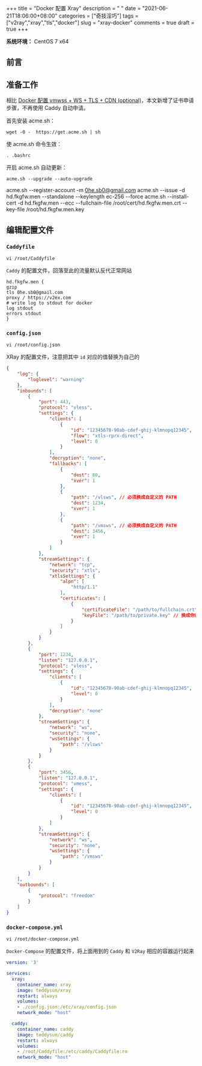 +++
title = "Docker 配置 Xray"
description = " "
date = "2021-06-21T18:06:00+08:00"
categories = ["奇技淫巧"]
tags = ["v2ray","xray","tls","docker"]
slug = "xray-docker"
comments = true
draft = true
+++

**系统环境：** CentOS 7 x64

## 前言

## 准备工作

相比 [Docker 配置 vmwss + WS + TLS + CDN (optional)](Docker%20一条龙配置%20vmess%20+%20WS%20+%20TLS%20+%20CDN%20(optional).md)，本文新增了证书申请步骤，不再使用 Caddy 自动申请。

首先安装 acme.sh：

```shell
wget -O -  https://get.acme.sh | sh
```

使 acme.sh 命令生效：

```shell
. .bashrc
```

开启 acme.sh 自动更新：

```shell
acme.sh --upgrade --auto-upgrade
```

acme.sh --register-account -m 0he.sb0@gmail.com
acme.sh --issue -d hd.fkgfw.men --standalone --keylength ec-256 --force
acme.sh --install-cert -d hd.fkgfw.men --ecc --fullchain-file /root/cert/hd.fkgfw.men.crt --key-file /root/hd.fkgfw.men.key

## 编辑配置文件

### `Caddyfile`

```shell
vi /root/Caddyfile
```

`Caddy` 的配置文件，回落至此的流量默认反代正常网站

```
hd.fkgfw.men {
gzip
tls 0he.sb0@gmail.com
proxy / https://v2ex.com
# write log to stdout for docker
log stdout
errors stdout
}
```

### `config.json`

```shell
vi /root/config.json
```

XRay 的配置文件，注意把其中 `id` 对应的值替换为自己的

```json
{
    "log": {
        "loglevel": "warning"
    },
    "inbounds": [
        {
            "port": 443,
            "protocol": "vless",
            "settings": {
                "clients": [
                    {
                        "id": "12345678-90ab-cdef-ghij-klmnopq12345",
                        "flow": "xtls-rprx-direct",
                        "level": 0
                    }
                ],
                "decryption": "none",
                "fallbacks": [
                    {
                        "dest": 80,
                        "xver": 1
                    },
                    {
                        "path": "/vlsws", // 必须换成自定义的 PATH
                        "dest": 1234,
                        "xver": 1
                    },
                    {
                        "path": "/vmsws", // 必须换成自定义的 PATH
                        "dest": 3456,
                        "xver": 1
                    }
                ]
            },
            "streamSettings": {
                "network": "tcp",
                "security": "xtls",
                "xtlsSettings": {
                    "alpn": [
                        "http/1.1"
                    ],
                    "certificates": [
                        {
                            "certificateFile": "/path/to/fullchain.crt", // 换成你的证书，绝对路径
                            "keyFile": "/path/to/private.key" // 换成你的私钥，绝对路径
                        }
                    ]
                }
            }
        },
        {
            "port": 1234,
            "listen": "127.0.0.1",
            "protocol": "vless",
            "settings": {
                "clients": [
                    {
                        "id": "12345678-90ab-cdef-ghij-klmnopq12345",
                        "level": 0
                    }
                ],
                "decryption": "none"
            },
            "streamSettings": {
                "network": "ws",
                "security": "none",
                "wsSettings": {
                    "path": "/vlsws"
                }
            }
        },
        {
            "port": 3456,
            "listen": "127.0.0.1",
            "protocol": "vmess",
            "settings": {
                "clients": [
                    {
                        "id": "12345678-90ab-cdef-ghij-klmnopq12345",
                        "level": 0
                    }
                ]
            },
            "streamSettings": {
                "network": "ws",
                "security": "none",
                "wsSettings": {
                    "path": "/vmsws"
                }
            }
        }
    ],
    "outbounds": [
        {
            "protocol": "freedom"
        }
    ]
}
```

### `docker-compose.yml`

```shell
vi /root/docker-compose.yml
```

`Docker-Compose` 的配置文件，将上面用到的 `Caddy` 和 `V2Ray` 相应的容器运行起来

```yml
version: '3'

services:
  xray:
    container_name: xray
    image: teddysun/xray
    restart: always
    volumes:
    - ./config.json:/etc/xray/config.json
    network_mode: "host"

  caddy:
    container_name: caddy
    image: teddysun/caddy
    restart: always
    volumes:
    - /root/Caddyfile:/etc/caddy/Caddyfile:ro
    network_mode: "host"
```
